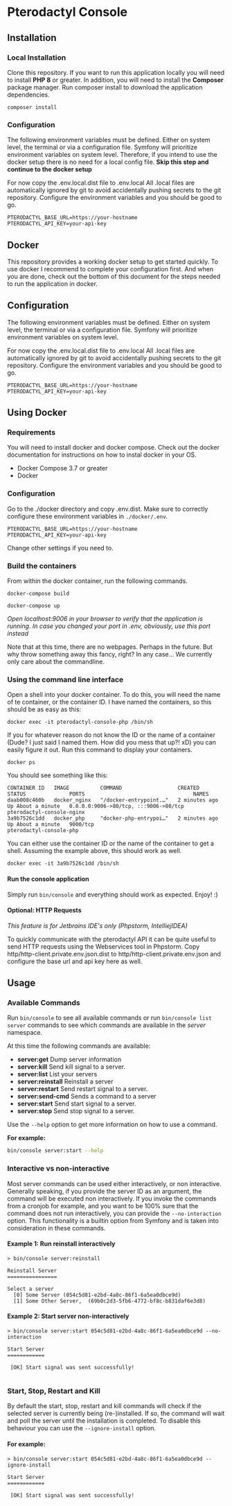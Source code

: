 # Pterodactyl Console

## Installation

### Local Installation
Clone this repository. If you want to run this application locally you will need to install **PHP 8** or greater. In addition, you will need to install the **Composer** package manager.
Run composer install to download the application dependencies.

```shell
composer install
```

### Configuration

The following environment variables must be defined.
Either on system level, the terminal or via a configuration file.
Symfony will prioritize environment variables on system level.
Therefore, if you intend to use the docker setup there is no need for a local config file. **Skip this step and continue to the docker setup**

For now copy the .env.local.dist file to .env.local
All .local files are automatically ignored by git to avoid accidentally pushing secrets to the git repository.
Configure the environment variables and you should be good to go.

```dotenv
PTERODACTYL_BASE_URL=https://your-hostname
PTERODACTYL_API_KEY=your-api-key
```


## Docker

This repository provides a working docker setup to get started quickly.
To use docker I recommend to complete your configuration first.
And when you are done, check out the bottom of this document for the steps needed to run the application in docker.

## Configuration

The following environment variables must be defined.
Either on system level, the terminal or via a configuration file.
Symfony will prioritize environment variables on system level.

For now copy the .env.local.dist file to .env.local
All .local files are automatically ignored by git to avoid accidentally pushing secrets to the git repository.
Configure the environment variables and you should be good to go.

```dotenv
PTERODACTYL_BASE_URL=https://your-hostname
PTERODACTYL_API_KEY=your-api-key
```

## Using Docker

### Requirements

You will need to install docker and docker compose. Check out the docker documentation for instructions on how to instal docker in your OS.

- Docker Compose 3.7 or greater
- Docker

### Configuration

Go to the ./docker directory and copy .env.dist. 
Make sure to correctly configure these environment variables in `./docker/.env`.

```dotenv
PTERODACTYL_BASE_URL=https://your-hostname
PTERODACTYL_API_KEY=your-api-key
```

Change other settings if you need to.

### Build the containers

From within the docker container, run the following commands.

```shell
docker-compose build
```

```shell
docker-compose up
```

*Open localhost:9006 in your browser to verify that the application is running. In case you changed your port in .env, obviously, use this port instead*

Note that at this time, there are no webpages. Perhaps in the future. But why throw something away this fancy, right? In any case... We currently only care about the commandline.

### Using the command line interface

Open a shell into your docker container.  To do this, you will need the name of te container, or the container ID.
I have named the containers, so this should be as easy as this:

```shell
docker exec -it pterodactyl-console-php /bin/sh
```

If you for whatever reason do not know the ID or the name of a container (Dude? I just said I named them. How did you mess that up?! xD) you can easily figure it out.
Run this command to display your containers.
```shell
docker ps
```

You should see something like this:
```shell
CONTAINER ID   IMAGE          COMMAND                  CREATED         STATUS              PORTS                                   NAMES
daab008c460b   docker_nginx   "/docker-entrypoint.…"   2 minutes ago   Up About a minute   0.0.0.0:9006->80/tcp, :::9006->80/tcp   pterodactyl-console-nginx
3a9b7526c1dd   docker_php     "docker-php-entrypoi…"   2 minutes ago   Up About a minute   9000/tcp                                pterodactyl-console-php
```

You can either use the container ID or the name of the container to get a shell.
Assuming the example above, this should work as well.

```shell
docker exec -it 3a9b7526c1dd /bin/sh
```

#### Run the console application

Simply run `bin/console` and everything should work as expected. Enjoy! :)



#### Optional: HTTP Requests 
*This feature is for Jetbrains IDE's only (Phpstorm, IntelliejIDEA)*

To quickly communicate with the pterodactyl API it can be quite useful to send HTTP requests using the Webservices tool in Phpstorm.
Copy http/http-client.private.env.json.dist to http/http-client.private.env.json and configure the base url and api key here as well.


## Usage 


### Available Commands

Run `bin/console` to see all available commands or run `bin/console list server` commands to see which commands are available in the *server* namespace.

At this time the following commands are available:
- **server:get**        Dump server information
- **server:kill**       Send kill signal to a server.
- **server:list**       List your servers
- **server:reinstall**  Reinstall a server
- **server:restart**    Send restart signal to a server.
- **server:send-cmd**   Sends a command to a server
- **server:start**      Send start signal to a server.
- **server:stop**      Send stop signal to a server.

Use the `--help` option to get more information on how to use a command.

**For example:**
```bash
bin/console server:start --help
```

### Interactive vs non-interactive

Most server commands can be used either interactively, or non interactive. Generally speaking, if you  provide the server ID as an argument, the command will be executed non interactively.
If you invoke the commands from a cronjob for example, and you want to be 100% sure that the command does not run interactively, you can provide the `--no-interaction` option.
This functionality is a builtin option from Symfony and is taken into consideration in these commands.

#### Example 1:  Run reinstall interactively

```shell
> bin/console server:reinstall

Reinstall Server
================

Select a server
  [0] Some Server (054c5d81-e2bd-4a8c-86f1-6a5ea0dbce9d)
  [1] Some Other Server,  (69b0c2d3-5fb6-4772-bf8c-b831daf6e3d8)
```

#### Example 2: Start server non-interactively
```shell
> bin/console server:start 054c5d81-e2bd-4a8c-86f1-6a5ea0dbce9d --no-interaction

Start Server
============
                                                                                                               
 [OK] Start signal was sent successfully!                                                                               
                                                                                                                        
```


### Start, Stop, Restart and Kill

By default the start, stop, restart and kill commands will check if the selected server is currently being (re-)installed. 
If so, the command will wait and poll the server until the installation is completed.
To disable this behaviour you can use the `--ignore-install` option.

#### For example:
```shell
> bin/console server:start 054c5d81-e2bd-4a8c-86f1-6a5ea0dbce9d --ignore-install

Start Server
============
                                                                                                               
 [OK] Start signal was sent successfully!                                                                               
                                                                                                                        
```